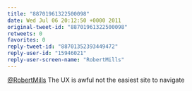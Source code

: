 ```yaml
---
title: "88701961322500098"
date: Wed Jul 06 20:12:50 +0000 2011
original-tweet-id: "88701961322500098"
retweets: 0
favorites: 0
reply-tweet-id: "88701352393449472"
reply-user-id: "15946021"
reply-user-screen-name: "RobertMills"
---
```

<a href="https://twitter.com/RobertMills">@RobertMills</a> The UX is awful not the easiest site to navigate
